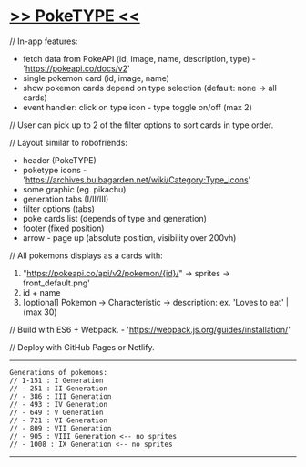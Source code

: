 # [>> PokeTYPE <<](https://poke-type.netlify.app)

// In-app features:
+ fetch data from PokeAPI (id, image, name, description, type) - 'https://pokeapi.co/docs/v2'
+ single pokemon card (id, image, name)
+ show pokemon cards depend on type selection (default: none -> all cards)
+ event handler: click on type icon - type toggle on/off (max 2)

// User can pick up to 2 of the filter options to sort cards in type order.

// Layout similar to robofriends:
- header (PokeTYPE)
- poketype icons - 'https://archives.bulbagarden.net/wiki/Category:Type_icons'
- some graphic (eg. pikachu)
- generation tabs (I/II/III)
- filter options (tabs)
- poke cards list (depends of type and generation)
- footer (fixed position)
- arrow - page up (absolute position, visibility over 200vh)

// All pokemons displays as a cards with:
1. "https://pokeapi.co/api/v2/pokemon/{id}/" -> sprites -> front_default.png'
2. id + name
3. [optional] Pokemon -> Characteristic -> description: ex. 'Loves to eat' | (max 30)

// Build with ES6 + Webpack. - 'https://webpack.js.org/guides/installation/'

// Deploy with GitHub Pages or Netlify.

---
    Generations of pokemons:
    // 1-151 : I Generation
    // - 251 : II Generation
    // - 386 : III Generation
    // - 493 : IV Generation
    // - 649 : V Generation
    // - 721 : VI Generation
    // - 809 : VII Generation 
    // - 905 : VIII Generation <-- no sprites
    // - 1008 : IX Generation <-- no sprites
---